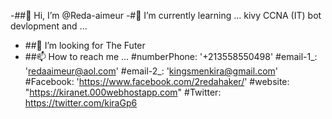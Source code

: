 -##👋 Hi, I’m @Reda-aimeur
-#🌱 I’m currently learning ...
    kivy
    CCNA (IT)
    bot devlopment
    and ...
- ##💞️ I’m looking for The Futer
- ##📫 How to reach me ...
  #numberPhone: '+213558550498'
  #email-1_: 'redaaimeur@aol.com'
  #email-2_: 'kingsmenkira@gmail.com'
  #Facebook: 'https://www.facebook.com/2redahaker/'
  #website: "https://kiranet.000webhostapp.com"
  #Twitter: https://twitter.com/kiraGp6
<!---
Reda-aimeur/Reda-aimeur is a ✨ special ✨ repository because its `README.md` (this file) appears on your GitHub profile.
You can click the Preview link to take a look at your changes.
--->
